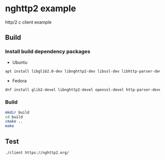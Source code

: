 # nghttp2 example
http/2 c client example

## Build

### Install build dependency packages
* Ubuntu
```sh
apt install libglib2.0-dev libnghttp2-dev libssl-dev libhttp-parser-dev cmake
```
* Fedora
```sh
dnf install glib2-devel libnghttp2-devel openssl-devel http-parser-devel cmake
```

### Build
```sh
mkdir build
cd build
cmake ..
make
```

## Test
```sh
./client https://nghttp2.org/
```
